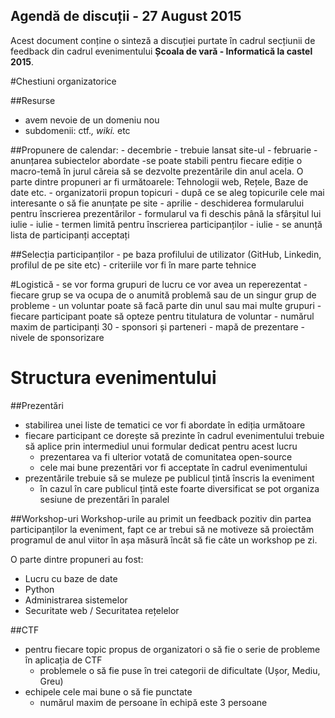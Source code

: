 Agendă de discuții - 27 August 2015
-----------------------------------

Acest document conține o sinteză a discuției purtate în cadrul secțiunii de feedback din cadrul evenimentului **Școala de vară - Informatică la castel 2015**.

#Chestiuni organizatorice

##Resurse
- avem nevoie de un domeniu nou
- subdomenii: ctf.*, wiki.* etc

##Propunere de calendar:
    - decembrie - trebuie lansat site-ul
    - februarie - anunțarea subiectelor abordate
        -se poate stabili pentru fiecare ediție o macro-temă în jurul căreia să se dezvolte prezentările din anul acela. O parte dintre propuneri ar fi următoarele: Tehnologii web, Rețele, Baze de date etc.
        - organizatorii propun topicuri
        - după ce se aleg topicurile cele mai interesante o să fie anunțate pe site
    - aprilie   - deschiderea formularului pentru înscrierea prezentărilor
        - formularul va fi deschis până la sfârșitul lui iulie
    - iulie     - termen limită pentru înscrierea participanților
    - iulie     - se anunță lista de participanți acceptați

##Selecția participanților
    - pe baza profilului de utilizator (GitHub, Linkedin, profilul de pe site etc)
    - criteriile vor fi în mare parte tehnice

#Logistică
    - se vor forma grupuri de lucru ce vor avea un reperezentat
        - fiecare grup se va ocupa de o anumită problemă sau de un singur grup de probleme
        - un voluntar poate să facă parte din unul sau mai multe grupuri
    - fiecare participant poate să opteze pentru titulatura de voluntar
    - numărul maxim de participanți 30
    - sponsori și parteneri
        - mapă de prezentare
        - nivele de sponsorizare

# Structura evenimentului

##Prezentări

- stabilirea unei liste de tematici ce vor fi abordate în ediția următoare
- fiecare participant ce dorește să prezinte în cadrul evenimentului trebuie să aplice prin intermediul unui formular dedicat pentru acest lucru
    - prezentarea va fi ulterior votată de comunitatea open-source
    - cele mai bune prezentări vor fi acceptate în cadrul evenimentului
- prezentările trebuie să se muleze pe publicul țintă înscris la eveniment
    - în cazul în care publicul țintă este foarte diversificat se pot organiza sesiune de prezentări în paralel


##Workshop-uri
Workshop-urile au primit un feedback pozitiv din partea participanților la eveniment, fapt ce ar trebui să ne motiveze să proiectăm programul de anul viitor în așa măsură încât să fie câte un workshop pe zi.

O parte dintre propuneri au fost:

- Lucru cu baze de date
- Python
- Administrarea sistemelor
- Securitate web / Securitatea rețelelor

##CTF

- pentru fiecare topic propus de organizatori o să fie o serie de probleme în aplicația de CTF
    - problemele o să fie puse în trei categorii de dificultate (Ușor, Mediu, Greu)
- echipele cele mai bune o să fie punctate
    - numărul maxim de persoane în echipă este 3 persoane
